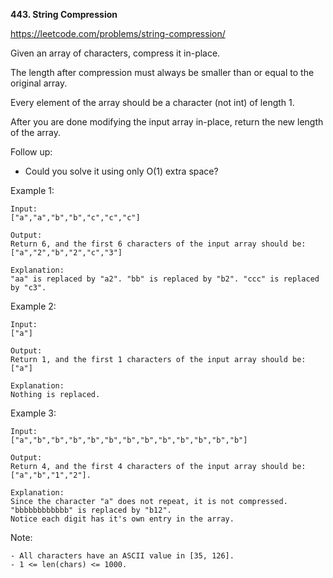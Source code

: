 **443. String Compression**

https://leetcode.com/problems/string-compression/


Given an array of characters, compress it in-place.

The length after compression must always be smaller than or equal to the original array.

Every element of the array should be a character (not int) of length 1.

After you are done modifying the input array in-place, return the new length of the array.

 
Follow up:
- Could you solve it using only O(1) extra space?

 
Example 1:

    Input:
    ["a","a","b","b","c","c","c"]
    
    Output:
    Return 6, and the first 6 characters of the input array should be: ["a","2","b","2","c","3"]
    
    Explanation:
    "aa" is replaced by "a2". "bb" is replaced by "b2". "ccc" is replaced by "c3".
     

Example 2:

    Input:
    ["a"]
    
    Output:
    Return 1, and the first 1 characters of the input array should be: ["a"]
    
    Explanation:
    Nothing is replaced.
 

Example 3:

    Input:
    ["a","b","b","b","b","b","b","b","b","b","b","b","b"]
    
    Output:
    Return 4, and the first 4 characters of the input array should be: ["a","b","1","2"].
    
    Explanation:
    Since the character "a" does not repeat, it is not compressed. "bbbbbbbbbbbb" is replaced by "b12".
    Notice each digit has it's own entry in the array.
 

Note:

    - All characters have an ASCII value in [35, 126].
    - 1 <= len(chars) <= 1000.